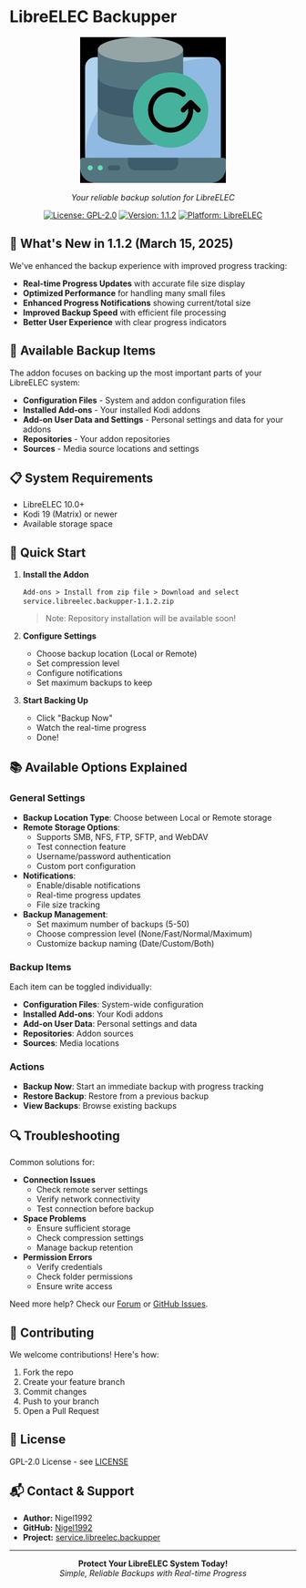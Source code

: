 # LibreELEC Backupper

<div align="center">

![LibreELEC Backupper Logo](https://github.com/Nigel1992/service.libreelec.backupper/blob/main/service.libreelec.backupper/resources/icon.png)

*Your reliable backup solution for LibreELEC*

[![License: GPL-2.0](https://img.shields.io/badge/License-GPL%20v2-blue.svg)](LICENSE)
[![Version: 1.1.2](https://img.shields.io/badge/Version-1.1.2-green.svg)](service.libreelec.backupper/addon.xml)
[![Platform: LibreELEC](https://img.shields.io/badge/Platform-LibreELEC-red.svg)](https://libreelec.tv/)

</div>

## 🎯 What's New in 1.1.2 (March 15, 2025)

We've enhanced the backup experience with improved progress tracking:

- **Real-time Progress Updates** with accurate file size display
- **Optimized Performance** for handling many small files
- **Enhanced Progress Notifications** showing current/total size
- **Improved Backup Speed** with efficient file processing
- **Better User Experience** with clear progress indicators

## 🚀 Available Backup Items

The addon focuses on backing up the most important parts of your LibreELEC system:

- **Configuration Files** - System and addon configuration files
- **Installed Add-ons** - Your installed Kodi addons
- **Add-on User Data and Settings** - Personal settings and data for your addons
- **Repositories** - Your addon repositories
- **Sources** - Media source locations and settings

## 📋 System Requirements

- LibreELEC 10.0+
- Kodi 19 (Matrix) or newer
- Available storage space

## 🔧 Quick Start

1. **Install the Addon**
   ```
   Add-ons > Install from zip file > Download and select service.libreelec.backupper-1.1.2.zip
   ```
   > Note: Repository installation will be available soon!

2. **Configure Settings**
   - Choose backup location (Local or Remote)
   - Set compression level
   - Configure notifications
   - Set maximum backups to keep

3. **Start Backing Up**
   - Click "Backup Now"
   - Watch the real-time progress
   - Done!

## 📚 Available Options Explained

### General Settings
- **Backup Location Type**: Choose between Local or Remote storage
- **Remote Storage Options**: 
  - Supports SMB, NFS, FTP, SFTP, and WebDAV
  - Test connection feature
  - Username/password authentication
  - Custom port configuration
- **Notifications**:
  - Enable/disable notifications
  - Real-time progress updates
  - File size tracking
- **Backup Management**:
  - Set maximum number of backups (5-50)
  - Choose compression level (None/Fast/Normal/Maximum)
  - Customize backup naming (Date/Custom/Both)

### Backup Items
Each item can be toggled individually:
- **Configuration Files**: System-wide configuration
- **Installed Add-ons**: Your Kodi addons
- **Add-on User Data**: Personal settings and data
- **Repositories**: Addon sources
- **Sources**: Media locations

### Actions
- **Backup Now**: Start an immediate backup with progress tracking
- **Restore Backup**: Restore from a previous backup
- **View Backups**: Browse existing backups

## 🔍 Troubleshooting

Common solutions for:
- **Connection Issues**
  - Check remote server settings
  - Verify network connectivity
  - Test connection before backup
- **Space Problems**
  - Ensure sufficient storage
  - Check compression settings
  - Manage backup retention
- **Permission Errors**
  - Verify credentials
  - Check folder permissions
  - Ensure write access

Need more help? Check our [Forum](https://forum.libreelec.tv/) or [GitHub Issues](https://github.com/Nigel1992/service.libreelec.backupper/issues).

## 🤝 Contributing

We welcome contributions! Here's how:

1. Fork the repo
2. Create your feature branch
3. Commit changes
4. Push to your branch
5. Open a Pull Request

## 📜 License

GPL-2.0 License - see [LICENSE](LICENSE)

## 📬 Contact & Support

- **Author:** Nigel1992
- **GitHub:** [Nigel1992](https://github.com/Nigel1992)
- **Project:** [service.libreelec.backupper](https://github.com/Nigel1992/service.libreelec.backupper)

---

<div align="center">
  <b>Protect Your LibreELEC System Today!</b><br>
  <i>Simple, Reliable Backups with Real-time Progress</i>
</div>
